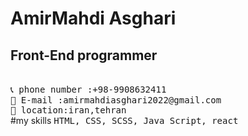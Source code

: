 # AmirMahdi Asghari
## Front-End programmer
<br>
<samp>
  📞 phone number :+98-9908632411
  <br>
  📧 E-mail :amirmahdiasghari2022@gmail.com<br>
  📍 location:iran,tehran
</samp><br>
#my skills
<samp>
  HTML,
  CSS,
  SCSS,
  Java Script,
  react
</samp>
<br>
